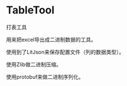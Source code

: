 # TableTool
打表工具

用来把excel导出成二进制数据的工具。


使用到了LitJson来保存配置文件（列的数据类型）。

使用Zlib做二进制压缩。

使用protobuf来做二进制序列化。

